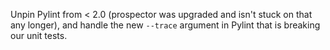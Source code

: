 Unpin Pylint from < 2.0 (prospector was upgraded and isn't stuck on that any longer), and handle the new `--trace` argument in Pylint that is breaking our unit tests.
